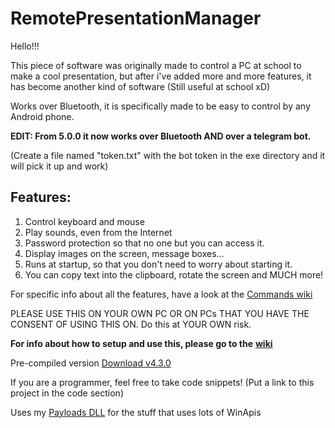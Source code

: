 # RemotePresentationManager
Hello!!!

This piece of software was originally made to control a PC at school to make a cool presentation, but after i've added more and more features, it has become another kind of software (Still useful at school xD)

Works over Bluetooth, it is specifically made to be easy to control by any Android phone.

**EDIT: From 5.0.0 it now works over Bluetooth AND over a telegram bot.**

(Create a file named "token.txt" with the bot token in the exe directory and it will pick it up and work)

## Features: 
1. Control keyboard and mouse
2. Play sounds, even from the Internet
3. Password protection so that no one but you can access it.
4. Display images on the screen, message boxes...
5. Runs at startup, so that you don't need to worry about starting it.
6. You can copy text into the clipboard, rotate the screen and MUCH more!

For specific info about all the features, have a look at the [Commands wiki](https://github.com/adryzz/RemotePresentationManager/wiki/Commands)

PLEASE USE THIS ON YOUR OWN PC OR ON PCs THAT YOU HAVE THE CONSENT OF USING THIS ON. Do this at YOUR OWN risk.

**For info about how to setup and use this, please go to the** [**wiki**](https://github.com/adryzz/RemotePresentationManager/wiki)

Pre-compiled version
[Download v4.3.0](https://github.com/adryzz/RemotePresentationManager/releases/latest)

If you are a programmer, feel free to take code snippets! (Put a link to this project in the code section)

Uses my [Payloads DLL](https://github.com/adryzz/Payloads) for the stuff that uses lots of WinApis
